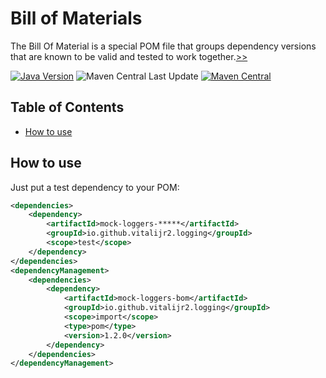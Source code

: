 # Bill of Materials

The Bill Of Material is a special POM file that groups dependency versions that
are known to be valid and tested to work together.[>>][using-bom]

[![Java Version][java-version]][jdk-download]
![Maven Central Last Update][maven-central-last-update]
[![Maven Central][maven-central]][maven-central-link]

## Table of Contents

<!--ts-->
* [How to use](#how-to-use)

<!-- Created by https://github.com/ekalinin/github-markdown-toc -->
<!-- Added by: r2, at: Fri Feb 21 08:07:43 PM EET 2025 -->

<!--te-->

## How to use

Just put a test dependency to your POM:

```xml
<dependencies>
    <dependency>
        <artifactId>mock-loggers-*****</artifactId>
        <groupId>io.github.vitalijr2.logging</groupId>
        <scope>test</scope>
    </dependency>
</dependencies>
<dependencyManagement>
    <dependencies>
        <dependency>
            <artifactId>mock-loggers-bom</artifactId>
            <groupId>io.github.vitalijr2.logging</groupId>
            <scope>import</scope>
            <type>pom</type>
            <version>1.2.0</version>
        </dependency>
    </dependencies>
</dependencyManagement>
```

[using-bom]: https://reflectoring.io/maven-bom/#introducing-mavens-bill-of-material-bom "Using Maven’s Bill of Materials (BOM), Abdelbaki BEN ELHAJ SLIMENE"

[java-version]: https://img.shields.io/static/v1?label=Java&message=11&color=blue&logoColor=E23D28

[jdk-download]: https://www.oracle.com/java/technologies/downloads/#java11

[maven-central-last-update]: https://img.shields.io/maven-central/last-update/io.github.vitalijr2.logging/mock-loggers-bom

[maven-central]: https://img.shields.io/maven-central/v/io.github.vitalijr2.logging/mock-loggers-bom

[maven-central-link]: https://central.sonatype.com/artifact/io.github.vitalijr2.logging/mock-loggers-bom?smo=true
